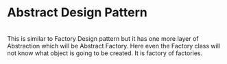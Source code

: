 <h1>Abstract Design Pattern</h1><br/>
This is similar to Factory Design pattern but it has one more layer of Abstraction which will be Abstract Factory. Here even the Factory class will not know what object is going to be created.
It is factory of factories.

